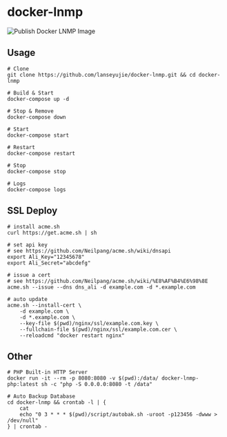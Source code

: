 # docker-lnmp

![Publish Docker LNMP Image](https://github.com/lanseyujie/docker-lnmp/workflows/Publish%20Docker%20LNMP%20Image/badge.svg)

## Usage

```shell
# Clone
git clone https://github.com/lanseyujie/docker-lnmp.git && cd docker-lnmp

# Build & Start
docker-compose up -d

# Stop & Remove
docker-compose down

# Start
docker-compose start

# Restart
docker-compose restart

# Stop
docker-compose stop

# Logs
docker-compose logs
```

## SSL Deploy

```shell
# install acme.sh
curl https://get.acme.sh | sh

# set api key
# see https://github.com/Neilpang/acme.sh/wiki/dnsapi
export Ali_Key="12345678"
export Ali_Secret="abcdefg"

# issue a cert
# see https://github.com/Neilpang/acme.sh/wiki/%E8%AF%B4%E6%98%8E
acme.sh --issue --dns dns_ali -d example.com -d *.example.com

# auto update
acme.sh --install-cert \
    -d example.com \
    -d *.example.com \
    --key-file $(pwd)/nginx/ssl/example.com.key \
    --fullchain-file $(pwd)/nginx/ssl/example.com.cer \
    --reloadcmd "docker restart nginx"
```

## Other

```shell
# PHP Built-in HTTP Server
docker run -it --rm -p 8080:8080 -v $(pwd):/data/ docker-lnmp-php:latest sh -c "php -S 0.0.0.0:8080 -t /data"

# Auto Backup Database
cd docker-lnmp && crontab -l | {
    cat
    echo "0 3 * * * $(pwd)/script/autobak.sh -uroot -p123456 -dwww > /dev/null"
} | crontab -
```
